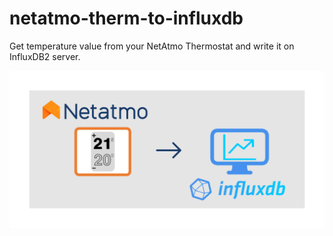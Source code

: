 # netatmo-therm-to-influxdb
Get temperature value from your NetAtmo Thermostat and write it on InfluxDB2 server.

![Netatmo-therm-to-influxdb](images/netatmo-therm-to-influxdb.png)